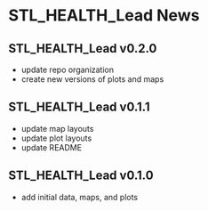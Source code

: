 # STL_HEALTH_Lead News

## STL_HEALTH_Lead v0.2.0

* update repo organization
* create new versions of plots and maps

## STL_HEALTH_Lead v0.1.1

* update map layouts
* update plot layouts
* update README

## STL_HEALTH_Lead v0.1.0

* add initial data, maps, and plots
